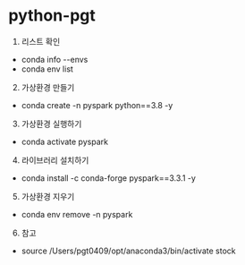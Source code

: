 # python-pgt

1. 리스트 확인
- conda info --envs
- conda env list

2. 가상환경 만들기
- conda create -n pyspark python==3.8 -y

3. 가상환경 실행하기
- conda activate pyspark

4. 라이브러리 설치하기
- conda install -c conda-forge pyspark==3.3.1 -y

5. 가상환경 지우기
- conda env remove -n pyspark

6. 참고
- source /Users/pgt0409/opt/anaconda3/bin/activate stock